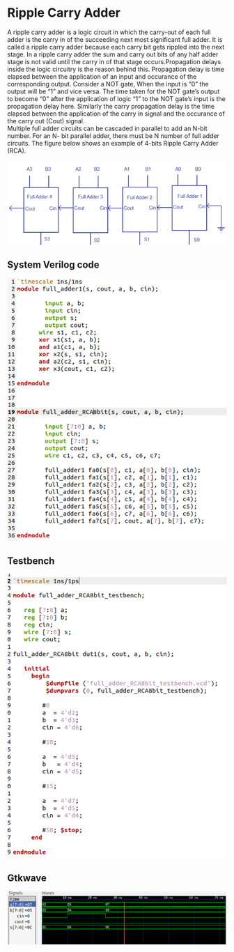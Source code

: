# Ripple Carry Adder

A ripple carry adder is a logic circuit in which the carry-out of each full adder is the carry in of the succeeding next most significant full adder. It is called a ripple carry adder because each carry bit gets rippled into the next  stage. In a ripple carry adder the sum and carry out bits of any half adder stage is not valid until the carry in of that stage occurs.Propagation delays inside the logic circuitry is the reason behind this. Propagation delay is time elapsed between the application of an input and occurance of the corresponding output. Consider a NOT gate, When the input is “0” the output will be “1” and vice versa. The time taken for the NOT gate’s output to become “0” after the application of logic “1” to the NOT gate’s input is the propagation delay here. Similarly the carry propagation delay is the time elapsed between the application of the carry in signal and the occurance of the carry out (Cout) signal.  
Multiple full adder circuits can be cascaded in parallel to add an N-bit number. For an N- bit parallel adder, there must be N number of full adder circuits. The figure below shows an example of 4-bits Ripple Carry Adder (RCA).

![img](/HW4/Pix/R5.png)

## System Verilog code

![img](/HW4/Pix/R1.png)

## Testbench

![img](/HW4/Pix/R2.png)

## Gtkwave

![img](/HW4/Pix/R3.png)

